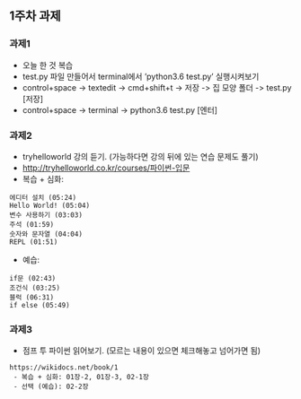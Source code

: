 ## 1주차 과제
### 과제1
 - 오늘 한 것 복습
  - test.py 파일 만들어서 terminal에서 ’python3.6 test.py’ 실행시켜보기
   - control+space -> textedit -> cmd+shift+t -> 저장 -> 집 모양 폴더 -> test.py [저장]
   - control+space -> terminal -> python3.6 test.py [엔터]

### 과제2
 - tryhelloworld 강의 듣기. (가능하다면 강의 뒤에 있는 연습 문제도 풀기)
  - http://tryhelloworld.co.kr/courses/파이썬-입문 
  - 복습 + 심화:
 ```
에디터 설치 (05:24)
Hello World! (05:04)
변수 사용하기 (03:03)
주석 (01:59)
숫자와 문자열 (04:04)
REPL (01:51)
```

  - 예습:
 ```
if문 (02:43)
조건식 (03:25)
블럭 (06:31)
if else (05:49)
```

### 과제3
 - 점프 투 파이썬 읽어보기. (모르는 내용이 있으면 체크해놓고 넘어가면 됨)
```
https://wikidocs.net/book/1
 - 복습 + 심화: 01장-2, 01장-3, 02-1장
 - 선택 (예습): 02-2장
 ```